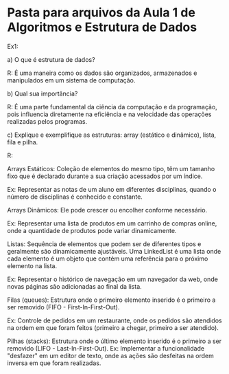 # Pasta para arquivos da Aula 1 de Algoritmos e Estrutura de Dados

Ex1:

a) O que é estrutura de dados?

R: É uma maneira como os dados são organizados, armazenados e manipulados em um sistema de computação.

b) Qual sua importância?

R: É uma parte fundamental da ciência da computação e da programação, pois influencia diretamente na eficiência e na velocidade das operações realizadas pelos programas.

c) Explique e exemplifique as estruturas: array (estático e dinâmico), lista, fila e pilha.

R: 

Arrays Estáticos:
Coleção de elementos do mesmo tipo, têm um tamanho fixo que é declarado durante a sua criação acessados por um índice.

Ex: Representar as notas de um aluno em diferentes disciplinas, quando o número de disciplinas é conhecido e constante.

Arrays Dinâmicos:
Ele pode crescer ou encolher conforme necessário.

Ex: Representar uma lista de produtos em um carrinho de compras online, onde a quantidade de produtos pode variar dinamicamente.

Listas: Sequência de elementos que podem ser de diferentes tipos e geralmente são dinamicamente ajustáveis. 
Uma LinkedList é uma lista onde cada elemento é um objeto que contém uma referência para o próximo elemento na lista.

Ex: Representar o histórico de navegação em um navegador da web, onde novas páginas são adicionadas ao final da lista.

Filas (queues): Estrutura onde o primeiro elemento inserido é o primeiro a ser removido (FIFO - First-In-First-Out).

Ex: Controle de pedidos em um restaurante, onde os pedidos são atendidos na ordem em que foram feitos (primeiro a chegar, primeiro a ser atendido).

Pilhas (stacks): Estrutura onde o último elemento inserido é o primeiro a ser removido (LIFO - Last-In-First-Out).
Ex: Implementar a funcionalidade "desfazer" em um editor de texto, onde as ações são desfeitas na ordem inversa em que foram realizadas.
